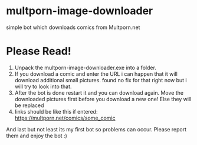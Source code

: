 # multporn-image-downloader
simple bot which downloads comics from Multporn.net

# Please Read!

1. Unpack the multporn-image-downloader.exe into a folder.
2. If you download a comic and enter the URL i can happen that it will download additional small pictures. found no fix for that right now but i will try to look into that.
3. After the bot is done restart it and you can download again. Move the downloaded pictures first before you download a new one! Else they will be replaced
4. links should be like this if entered: https://multporn.net/comics/some_comic

And last but not least its my first bot so problems can occur. Please report them and enjoy the bot :)
